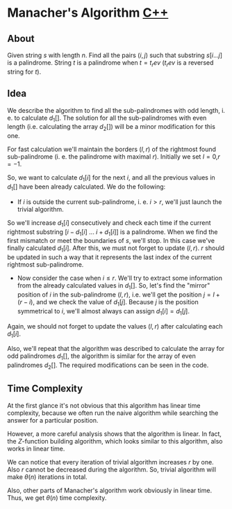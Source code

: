 # Manacher's Algorithm [C++](./manacher.cpp)

## About

Given string $s$ with length $n$. Find all the pairs $(i,j)$ such that substring $s[i...j]$ is a palindrome. String $t$ is a palindrome when $t=t_rev$ ($t_rev$ is a reversed string for $t$).

## Idea

We describe the algorithm to find all the sub-palindromes with odd length, i. e. to calculate $d_1[]$. The solution for all the sub-palindromes with even length (i.e. calculating the array $d_2[]$) will be a minor modification for this one.

For fast calculation we'll maintain the borders $(l,r)$ of the rightmost found sub-palindrome (i. e. the palindrome with maximal $r$). Initially we set $l=0$,$r=−1$.

So, we want to calculate $d_1[i]$ for the next $i$, and all the previous values in $d_1[]$ have been already calculated. We do the following:

* If $i$ is outside the current sub-palindrome, i. e. $i>r$, we'll just launch the trivial algorithm.

So we'll increase $d_1[i]$ consecutively and check each time if the current rightmost substring $[i - d_1[i] \ ... \ i + d_1[i]]$ is a palindrome. When we find the first mismatch or meet the boundaries of $s$, we'll stop. In this case we've finally calculated $d_1[i]$. After this, we must not forget to update $(l,r)$. $r$ should be updated in such a way that it represents the last index of the current rightmost sub-palindrome.

* Now consider the case when $i \leq r$. We'll try to extract some information from the already calculated values in $d_1[]$. So, let's find the "mirror" position of $i$ in the sub-palindrome $(l,r)$, i.e. we'll get the position $j=l+(r−i)$, and we check the value of $d_1[j]$. Because $j$ is the position symmetrical to $i$, we'll almost always can assign $d_1[i] = d_1[j]$.

Again, we should not forget to update the values $(l,r)$ after calculating each $d_1[i]$.

Also, we'll repeat that the algorithm was described to calculate the array for odd palindromes $d_1[]$, the algorithm is similar for the array of even palindromes $d_2[]$. The required modifications can be seen in the code.

## Time Complexity

At the first glance it's not obvious that this algorithm has linear time complexity, because we often run the naive algorithm while searching the answer for a particular position.

However, a more careful analysis shows that the algorithm is linear. In fact, the $Z$-function building algorithm, which looks similar to this algorithm, also works in linear time.

We can notice that every iteration of trivial algorithm increases $r$ by one. Also $r$ cannot be decreased during the algorithm. So, trivial algorithm will make $\theta(n)$ iterations in total.

Also, other parts of Manacher's algorithm work obviously in linear time. Thus, we get $\theta(n)$ time complexity.
